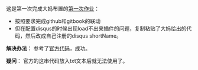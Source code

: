 这是第一次完成大妈布置的[第一次作业](https://github.com/OpenMindClub/OMOOC2py/issues/5#issuecomment-148062163)：

* 按照要求完成github和gitbook的联动
* 但在配置disqus的时候出现load不出来插件的问题，复制粘贴了大妈给出的代码，然后改成自己注册的disqus shortName。


**解决办法**：
参考了[官方代码](https://github.com/GitbookIO/plugin-disqus)，成功。

**疑问**：
官方的这串代码放入txt文本后就无法使用了。